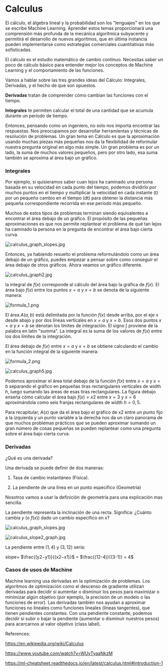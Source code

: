 # Calculus


El cálculo, el álgebra lineal y la probabilidad son los "lenguajes" en los que se escribe Machine Learning. Aprender estos temas proporcionará una comprensión más profunda de la mecánica algorítmica subyacente y permitirá el desarrollo de nuevos algoritmos, que en última instancia pueden implementarse como estrategias comerciales cuantitativas más sofisticadas.

El cálculo es el estudio matemático de cambio continuo. Necesitas saber un poco de cálculo básico para entender mejor los conceptos de Machine Learning y el comportamiento de las funciones.

Vamos a hablar sobre las tres grandes ideas del Cálculo: Integrales, Derivadas, y el hecho de que son opuestos.

**Derivadas** tratan de comprender cómo cambian las funciones con el tiempo.

**Integrales** te permiten calcular el total de una cantidad que se acumula durante un período de tiempo.

Entonces, pensando como un ingeniero, no solo nos importa encontrar las respuestas. Nos preocupamos por desarrollar herramientas y técnicas de resolución de problemas. Un gran tema en Cálculo es que la aproximación usando muchas piezas más pequeñas nos da la flexibilidad de reformular nuestra pregunta original en algo más simple. Un gran problema es por un lado, la suma de muchos valores pequeños, pero por otro lado, esa suma también se aproxima al área bajo un gráfico.

### Integrales

Por ejemplo, si quisieramos saber cuan lejos ha caminado una persona basada en su velocidad en cada punto del tiempo, podemos dividirlo por muchos puntos en el tiempo y multiplicar la velocidad en cada instante (t) por un pequeño cambio en el tiempo (dt) para obtener la distancia más pequeña correspondiente recorrida en ese periodo más pequeño.

Muchos de estos tipos de problemas terminan siendo equivalentes a encontrar el área debajo de un gráfico. El propósito de las pequeñas aproximaciones es que nos permite replantear el problema de qué tan lejos ha caminado la persona en la pregunta de encontrar el área bajo cierta curva.

![calculus_graph_slopes.jpg](https://github.com/4GeeksAcademy/machine-learning-content/blob/master/assets/calculus_graph1.jpg?raw=true)


Entonces, ya habiendo resuelto el problema reformulándolo como un área debajo de un gráfico, puedes empezar a pensar sobre como conseguir el área debajo de otros gráficos. Ahora veamos un gráfico diferente.

![calculus_graph2.jpg](https://github.com/4GeeksAcademy/machine-learning-content/blob/master/assets/calculus_graph2.jpg?raw=true)

la integral de $f(x)$ corresponde al cálculo del área bajo la gráfica de $f(x)$. El área bajo $f(x)$ entre los puntos $x = a$ y $x = b$ se denota de la siguiente manera:

![formula_1.png](https://github.com/4GeeksAcademy/machine-learning-content/blob/master/assets/formula_1.png?raw=true)


El área $A(a,b)$ está delimitada por la función $f(x)$ desde arriba, por el eje x desde abajo y por dos líneas verticales en $x = a$ y $x = b$. Esos dos puntos $x = a$ y $x = b$ se denotan los límites de integración. El signo $∫$ proviene de la palabra en latín "summa". La integral es la suma de los valores de $f(x)$ entre los dos límites de la integración.

El área debajo de $f(x)$ entre $x = a$ y $x = b$ se obtiene calculando el cambio en la función integral de la siguiente manera:

![formula_2.png](https://github.com/4GeeksAcademy/machine-learning-content/blob/master/assets/formula_2.png?raw=true)

![calculus_graph5.jpg](https://github.com/4GeeksAcademy/machine-learning-content/blob/master/assets/calculus_graph5.jpg?raw=true)

Podemos aproximar el área total debajo de la función $f(x)$ entre $x = a$ y $x = b$ separando el gráfico en pequeñas tiras rectangulares verticales de width $h$, luego sumando las áreas de esas tiras rectangulares. La figura debajo enseña cómo calcular el área bajo $f(x) = x2$ entre $x = 3$ y $x = 6$ aproximándola como seis franjas rectangulares de width $h = 0,5$.

Para recapitular, $A(x)$ que da el área bajo el gráfico de x2 entre un punto fijo a la izquierda y un punto variable a la derecha nos da un claro panorama de que muchos problemas prácticos que se pueden aproximar sumando un gran número de cosas pequeñas se pueden replantear como una pregunta sobre el área bajo cierta curva.

### Derivadas

¿Qué es una derivada?

Una derivada se puede definir de dos maneras:

1.	Tasa de cambio instantáneo (Física).

2.	La pendiente de una línea en un punto específico (Geometría)

Nosotros vamos a usar la definición de geometría para una explicación mas sencilla.

La pendiente representa la inclinación de una recta. Significa: ¿Cuánto cambia $y$ (o $f(x)$) dado un cambio específico en $x$?



![calculus_graph_slopes.jpg](https://github.com/4GeeksAcademy/machine-learning-content/blob/master/assets/calculus_graph_slopes.jpg?raw=true)

![calculus_slope2_graph.jpg](https://github.com/4GeeksAcademy/machine-learning-content/blob/master/assets/calculus_slope2_graph.jpg?raw=true)

La pendiente entre $(1,4)$ y $(3,12)$ sería:

slope= $\frac{(y2−y1)}{(x2−x1)}$ = $\frac{(12-4)}{(3-1)} = 4$

### Casos de usos de Machine 

Machine learning usa derivadas en la optimización de problemas. Los algoritmos de optimización como el descenso de gradiente utilizan derivadas para decidir si aumentar o disminuir los pesos para maximizar o minimizar algún objetivo (por ejemplo, la precisión de un modelo o las funciones de error). Las derivadas también nos ayudan a aproximar funciones no lineales como funciones lineales (líneas tangentes), que tienen pendientes constantes. Con una pendiente constante, podemos decidir si subir o bajar la pendiente (aumentar o disminuir nuestros pesos) para acercarnos al valor objetivo (class label).


References:

https://en.wikipedia.org/wiki/Calculus

https://www.youtube.com/watch?v=WUvTyaaNkzM

https://ml-cheatsheet.readthedocs.io/en/latest/calculus.html#introduction-1

